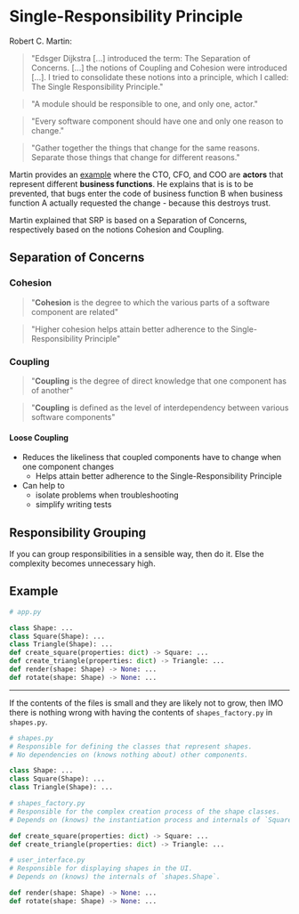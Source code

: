 # Single-Responsibility Principle

Robert C. Martin:

> "Edsger Dijkstra [...] introduced the term: The Separation of Concerns. [...] the notions of Coupling and Cohesion were introduced [...]. I tried to consolidate these notions into a principle, which I called: The Single Responsibility Principle."

> "A module should be responsible to one, and only one, actor."

> "Every software component should have one and only one reason to change."

> "Gather together the things that change for the same reasons. Separate those things that change for different reasons."

Martin provides an [example](https://blog.cleancoder.com/uncle-bob/2014/05/08/SingleReponsibilityPrinciple.html) where the CTO, CFO, and COO are **actors** that represent different **business functions**. He explains that is is to be prevented, that bugs enter the code of business function B when business function A actually requested the change - because this destroys trust.

Martin explained that SRP is based on a Separation of Concerns, respectively based on the notions Cohesion and Coupling.

## Separation of Concerns

### Cohesion

> "**Cohesion** is the degree to which the various parts of a software component are related"

> "Higher cohesion helps attain better adherence to the Single-Responsibility Principle"

### Coupling

> "**Coupling** is the degree of direct knowledge that one component has of another"

> "**Coupling** is defined as the level of interdependency between various software components"

#### Loose Coupling

- Reduces the likeliness that coupled components have to change when one component changes
    - Helps attain better adherence to the Single-Responsibility Principle
- Can help to
    - isolate problems when troubleshooting
    - simplify writing tests

## Responsibility Grouping

If you can group responsibilities in a sensible way, then do it. Else the complexity becomes unnecessary high.

## Example

```python
# app.py

class Shape: ...
class Square(Shape): ...
class Triangle(Shape): ...
def create_square(properties: dict) -> Square: ...
def create_triangle(properties: dict) -> Triangle: ...
def render(shape: Shape) -> None: ...
def rotate(shape: Shape) -> None: ...
```
---
If the contents of the files is small and they are likely not to grow, then IMO there is
nothing wrong with having the contents of `shapes_factory.py` in `shapes.py`.
```python
# shapes.py
# Responsible for defining the classes that represent shapes.
# No dependencies on (knows nothing about) other components.

class Shape: ...
class Square(Shape): ...
class Triangle(Shape): ...
```
```python
# shapes_factory.py
# Responsible for the complex creation process of the shape classes.
# Depends on (knows) the instantiation process and internals of `Square` and `Triangle`.

def create_square(properties: dict) -> Square: ...
def create_triangle(properties: dict) -> Triangle: ...
```
```python
# user_interface.py
# Responsible for displaying shapes in the UI.
# Depends on (knows) the internals of `shapes.Shape`.

def render(shape: Shape) -> None: ...
def rotate(shape: Shape) -> None: ...
```
